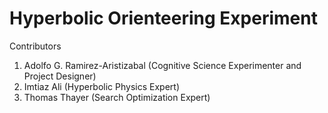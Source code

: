 # Hyperbolic Orienteering Experiment
Contributors 

1) Adolfo G. Ramirez-Aristizabal (Cognitive Science Experimenter and Project Designer)
2) Imtiaz Ali  (Hyperbolic Physics Expert)
3) Thomas Thayer  (Search Optimization Expert)
